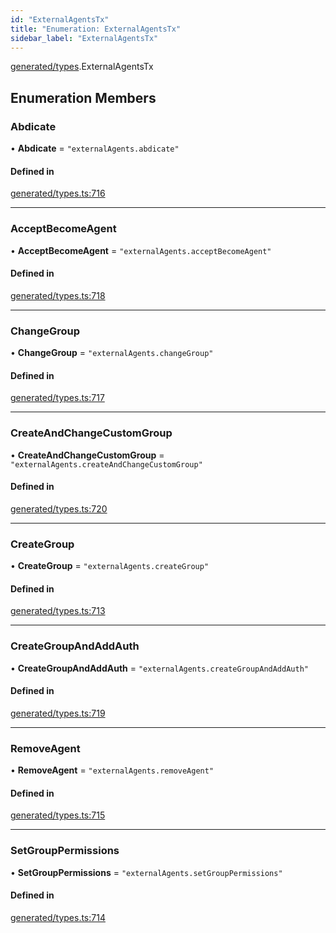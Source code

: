 ```yaml
---
id: "ExternalAgentsTx"
title: "Enumeration: ExternalAgentsTx"
sidebar_label: "ExternalAgentsTx"
---
```


[generated/types](../../../../modules/Generated/Types/Types.md).ExternalAgentsTx

## Enumeration Members

### Abdicate

• **Abdicate** = ``"externalAgents.abdicate"``

#### Defined in

[generated/types.ts:716](https://github.com/PolymeshAssociation/polymesh-sdk/blob/372a67e5d/src/generated/types.ts#L716)

___

### AcceptBecomeAgent

• **AcceptBecomeAgent** = ``"externalAgents.acceptBecomeAgent"``

#### Defined in

[generated/types.ts:718](https://github.com/PolymeshAssociation/polymesh-sdk/blob/372a67e5d/src/generated/types.ts#L718)

___

### ChangeGroup

• **ChangeGroup** = ``"externalAgents.changeGroup"``

#### Defined in

[generated/types.ts:717](https://github.com/PolymeshAssociation/polymesh-sdk/blob/372a67e5d/src/generated/types.ts#L717)

___

### CreateAndChangeCustomGroup

• **CreateAndChangeCustomGroup** = ``"externalAgents.createAndChangeCustomGroup"``

#### Defined in

[generated/types.ts:720](https://github.com/PolymeshAssociation/polymesh-sdk/blob/372a67e5d/src/generated/types.ts#L720)

___

### CreateGroup

• **CreateGroup** = ``"externalAgents.createGroup"``

#### Defined in

[generated/types.ts:713](https://github.com/PolymeshAssociation/polymesh-sdk/blob/372a67e5d/src/generated/types.ts#L713)

___

### CreateGroupAndAddAuth

• **CreateGroupAndAddAuth** = ``"externalAgents.createGroupAndAddAuth"``

#### Defined in

[generated/types.ts:719](https://github.com/PolymeshAssociation/polymesh-sdk/blob/372a67e5d/src/generated/types.ts#L719)

___

### RemoveAgent

• **RemoveAgent** = ``"externalAgents.removeAgent"``

#### Defined in

[generated/types.ts:715](https://github.com/PolymeshAssociation/polymesh-sdk/blob/372a67e5d/src/generated/types.ts#L715)

___

### SetGroupPermissions

• **SetGroupPermissions** = ``"externalAgents.setGroupPermissions"``

#### Defined in

[generated/types.ts:714](https://github.com/PolymeshAssociation/polymesh-sdk/blob/372a67e5d/src/generated/types.ts#L714)
